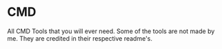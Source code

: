 # CMD
All CMD Tools that you will ever need. Some of the tools are not made by me. They are credited in their respective readme's.
